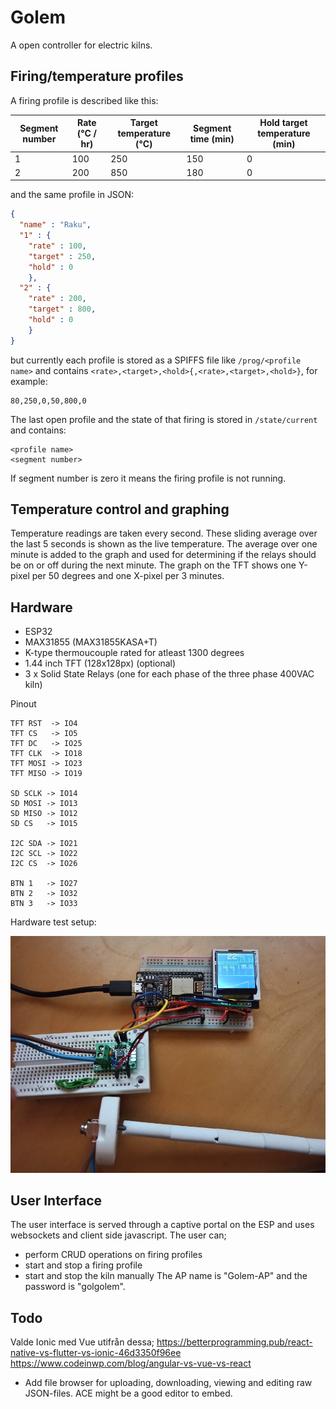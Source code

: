 # Golem
A open controller for electric kilns.

## Firing/temperature profiles
A firing profile is described like this:

Segment number | Rate (°C / hr) | Target temperature (°C) | Segment time (min) | Hold target temperature (min)
-------------- | -------------- | ----------------------- | ------------------ | -----------------------------
1 | 100 | 250 | 150 | 0
2 | 200 | 850 | 180 | 0

and the same profile in JSON:

```json
{
  "name" : "Raku",
  "1" : {
    "rate" : 100,
    "target" : 250,
    "hold" : 0
    },
  "2" : {
    "rate" : 200,
    "target" : 800,
    "hold" : 0
    }
}
```

but currently each profile is stored as a SPIFFS file like ```/prog/<profile name>``` and contains ```<rate>,<target>,<hold>{,<rate>,<target>,<hold>}```, for example:

```
80,250,0,50,800,0
```

The last open profile and the state of that firing is stored in ```/state/current``` and contains:

```
<profile name>
<segment number>
```

If segment number is zero it means the firing profile is not running.

## Temperature control and graphing
Temperature readings are taken every second. These sliding average over the last 5 seconds is shown as the live temperature. The average over one minute is added to the graph and used for determining if the relays should be on or off during the next minute.
The graph on the TFT shows one Y-pixel per 50 degrees and one X-pixel per 3 minutes.

## Hardware
* ESP32
* MAX31855 (MAX31855KASA+T)
* K-type thermoucouple rated for atleast 1300 degrees
* 1.44 inch TFT (128x128px) (optional)
* 3 x Solid State Relays (one for each phase of the three phase 400VAC kiln)

Pinout
```
TFT RST  -> IO4
TFT CS   -> IO5
TFT DC   -> IO25
TFT CLK  -> IO18
TFT MOSI -> IO23
TFT MISO -> IO19

SD SCLK -> IO14
SD MOSI -> IO13
SD MISO -> IO12
SD CS   -> IO15

I2C SDA -> IO21
I2C SCL -> IO22
I2C CS  -> IO26

BTN 1   -> IO27
BTN 2   -> IO32
BTN 3   -> IO33
```

Hardware test setup:

![Hardware test setup](docs/images/IMG_20200724_231232.jpg)

## User Interface
The user interface is served through a captive portal on the ESP and uses websockets and client side javascript. 
The user can;
* perform CRUD operations on firing profiles
* start and stop a firing profile
* start and stop the kiln manually
The AP name is "Golem-AP" and the password is "golgolem".
## Todo
Valde Ionic med Vue utifrån dessa;
https://betterprogramming.pub/react-native-vs-flutter-vs-ionic-46d3350f96ee
https://www.codeinwp.com/blog/angular-vs-vue-vs-react
* Add file browser for uploading, downloading, viewing and editing raw JSON-files. ACE might be a good editor to embed.

